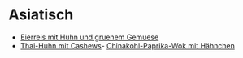 # Asiatisch

- [Eierreis mit Huhn und gruenem Gemuese](asiatisch/EierreisHuhnGruenesGemuese.md)
- [Thai-Huhn mit Cashews](asiatisch/ThaiHuhnCashews.md)- [Chinakohl-Paprika-Wok mit Hähnchen](Chinakohl-Paprika-WokmitHähnchen.md)
